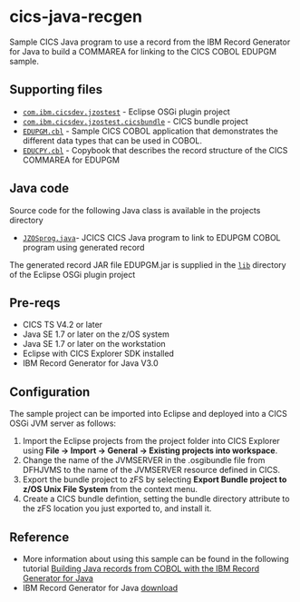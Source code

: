 cics-java-recgen
================
Sample CICS Java program to use a record from the IBM Record Generator for Java to build a COMMAREA for linking to the CICS COBOL EDUPGM sample.

## Supporting files
* [`com.ibm.cicsdev.jzostest`](projects/com.ibm.cicsdev.jzostest) - Eclipse OSGi plugin project 
* [`com.ibm.cicsdev.jzostest.cicsbundle`](projects/com.ibm.cicsdev.jzostest.cicsbundle) - CICS bundle project
* [`EDUPGM.cbl`](src/Cobol/EDUPGM.cbl) - Sample CICS COBOL application that demonstrates the different data types that can be used in COBOL.
* [`EDUCPY.cbl`](src/Cobol/EDUCPY.cbl) - Copybook that describes the record structure of the CICS COMMAREA for EDUPGM


## Java code 
Source code for the following Java class is available in the projects directory
* [`JZOSprog.java`](projects/com.ibm.cicsdev.jzostest/src/com/ibm/cicsdev/jzostest/JZOSprog.java)- JCICS CICS Java program to link to EDUPGM COBOL program using generated record

The generated record JAR file EDUPGM.jar is supplied in the [`lib`](projects/com.ibm.cicsdev.jzostest/lib) directory of the Eclipse OSGi plugin project 


## Pre-reqs

* CICS TS V4.2 or later
* Java SE 1.7 or later on the z/OS system
* Java SE 1.7 or later on the workstation
* Eclipse with CICS Explorer SDK installed
* IBM Record Generator for Java V3.0 


## Configuration

The sample project can be imported into Eclipse and deployed into a CICS OSGi JVM server as follows:


1. Import the Eclipse projects from the project folder into CICS Explorer using **File -> Import -> General -> Existing projects into workspace**. 
2. Change the name of the JVMSERVER in the .osgibundle file from DFHJVMS to the name of the JVMSERVER resource defined in CICS. 
3. Export the bundle project to zFS by selecting **Export Bundle project to z/OS Unix File System** from the context menu.
4. Create a CICS  bundle defintion, setting the bundle directory attribute to the zFS location you just exported to, and install it. 




## Reference

* More information about using this sample can be found in the following tutorial [Building Java records from COBOL with the IBM Record Generator for Java](blog.md)
* IBM Record Generator for Java [download](https://developer.ibm.com/mainframe/products/record-generator-for-java/)
